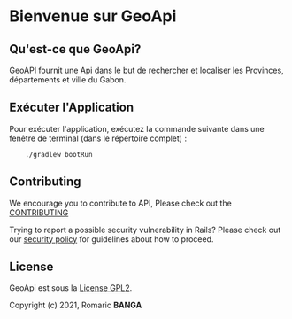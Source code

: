 
# Bienvenue sur GeoApi

## Qu'est-ce que GeoApi?

GeoAPI fournit une Api dans le but de rechercher et localiser les Provinces, départements et ville du Gabon.


## Exécuter l'Application

Pour exécuter l'application, exécutez la commande suivante dans une fenêtre de terminal (dans le répertoire complet) :

        ./gradlew bootRun

## Contributing

We encourage you to contribute to API, Please check out the [CONTRIBUTING](https://github.com/bangaromaric/api-geo/CONTRIBUTING.md)

Trying to report a possible security vulnerability in Rails? Please
check out our [security policy](https://github.com/bangaromaric/api-geo/SECURITY.md) for
guidelines about how to proceed.


## License

GeoApi est sous la [License GPL2](https://opensource.org/licenses/GPL-2.0).

Copyright (c) 2021, Romaric **BANGA**